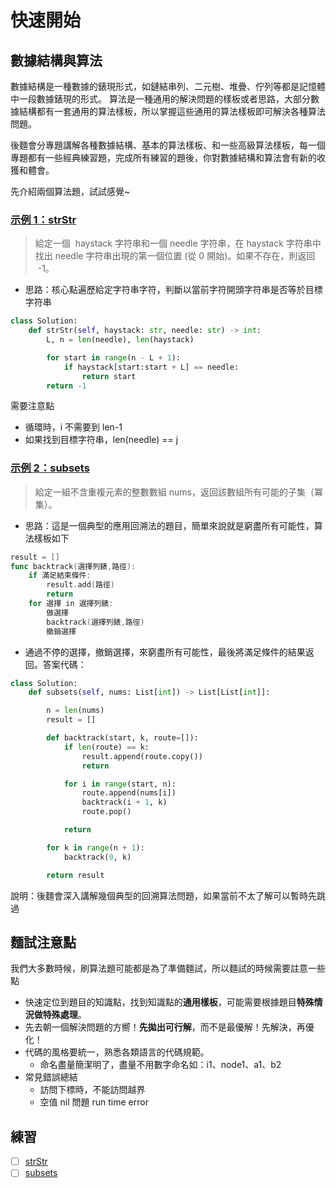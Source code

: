 # 快速開始

## 數據結構與算法

數據結構是一種數據的錶現形式，如鏈結串列、二元樹、堆疊、佇列等都是記憶體中一段數據錶現的形式。
算法是一種通用的解決問題的樣板或者思路，大部分數據結構都有一套通用的算法樣板，所以掌握這些通用的算法樣板即可解決各種算法問題。

後麵會分專題講解各種數據結構、基本的算法樣板、和一些高級算法樣板，每一個專題都有一些經典練習題，完成所有練習的題後，你對數據結構和算法會有新的收獲和體會。

先介紹兩個算法題，試試感覺~

### [示例 1：strStr](https://leetcode.com/problems/implement-strstr/)

> 給定一個  haystack 字符串和一個 needle 字符串，在 haystack 字符串中找出 needle 字符串出現的第一個位置 (從 0 開始)。如果不存在，則返回  -1。

- 思路：核心點遍歷給定字符串字符，判斷以當前字符開頭字符串是否等於目標字符串

```Python
class Solution:
    def strStr(self, haystack: str, needle: str) -> int:
        L, n = len(needle), len(haystack)

        for start in range(n - L + 1):
            if haystack[start:start + L] == needle:
                return start
        return -1
```

需要注意點

- 循環時，i 不需要到 len-1
- 如果找到目標字符串，len(needle) == j

### [示例 2：subsets](https://leetcode.com/problems/subsets/)

> 給定一組不含重複元素的整數數組 nums，返回該數組所有可能的子集（冪集）。

- 思路：這是一個典型的應用回溯法的題目，簡單來說就是窮盡所有可能性，算法樣板如下

```go
result = []
func backtrack(選擇列錶,路徑):
    if 滿足結束條件:
        result.add(路徑)
        return
    for 選擇 in 選擇列錶:
        做選擇
        backtrack(選擇列錶,路徑)
        撤銷選擇
```

- 通過不停的選擇，撤銷選擇，來窮盡所有可能性，最後將滿足條件的結果返回。答案代碼：

```Python
class Solution:
    def subsets(self, nums: List[int]) -> List[List[int]]:

        n = len(nums)
        result = []

        def backtrack(start, k, route=[]):
            if len(route) == k:
                result.append(route.copy())
                return

            for i in range(start, n):
                route.append(nums[i])
                backtrack(i + 1, k)
                route.pop()

            return

        for k in range(n + 1):
            backtrack(0, k)

        return result
```

說明：後麵會深入講解幾個典型的回溯算法問題，如果當前不太了解可以暫時先跳過

## 麵試注意點

我們大多數時候，刷算法題可能都是為了準備麵試，所以麵試的時候需要註意一些點

- 快速定位到題目的知識點，找到知識點的**通用樣板**，可能需要根據題目**特殊情況做特殊處理**。
- 先去朝一個解決問題的方嚮！**先拋出可行解**，而不是最優解！先解決，再優化！
- 代碼的風格要統一，熟悉各類語言的代碼規範。
  - 命名盡量簡潔明了，盡量不用數字命名如：i1、node1、a1、b2
- 常見錯誤總結
  - 訪問下標時，不能訪問越界
  - 空值 nil 問題 run time error

## 練習

- [ ] [strStr](https://leetcode.com/problems/implement-strstr/)
- [ ] [subsets](https://leetcode.com/problems/subsets/)
